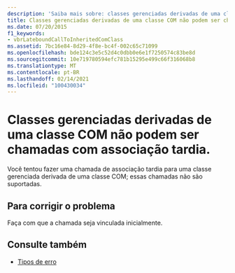 ```yaml
---
description: 'Saiba mais sobre: classes gerenciadas derivadas de uma classe COM não podem ser chamadas de associação tardia.'
title: Classes gerenciadas derivadas de uma classe COM não podem ser chamadas com associação tardia.
ms.date: 07/20/2015
f1_keywords:
- vbrLateboundCallToInheritedComClass
ms.assetid: 7bc16e84-8d29-4f8e-bc4f-002c65c71099
ms.openlocfilehash: bde124c3e5c52d4c0dbb0e6e1f7250574c83be8d
ms.sourcegitcommit: 10e719780594efc781b15295e499c66f316068b8
ms.translationtype: MT
ms.contentlocale: pt-BR
ms.lasthandoff: 02/14/2021
ms.locfileid: "100430034"
---
```

# <a name="managed-classes-derived-from-a-com-class-cannot-be-called-late-bound"></a>Classes gerenciadas derivadas de uma classe COM não podem ser chamadas com associação tardia.

Você tentou fazer uma chamada de associação tardia para uma classe gerenciada derivada de uma classe COM; essas chamadas não são suportadas.

## <a name="to-correct-the-problem"></a>Para corrigir o problema

Faça com que a chamada seja vinculada inicialmente.

## <a name="see-also"></a>Consulte também

- [Tipos de erro](../programming-guide/language-features/error-types.md)
